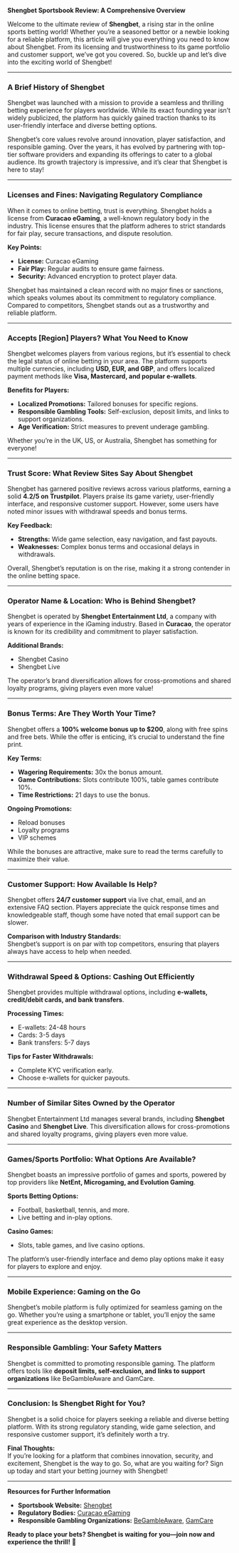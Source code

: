 **Shengbet Sportsbook Review: A Comprehensive Overview**  

Welcome to the ultimate review of **Shengbet**, a rising star in the online sports betting world! Whether you’re a seasoned bettor or a newbie looking for a reliable platform, this article will give you everything you need to know about Shengbet. From its licensing and trustworthiness to its game portfolio and customer support, we’ve got you covered. So, buckle up and let’s dive into the exciting world of Shengbet!  

---

### **A Brief History of Shengbet**  
Shengbet was launched with a mission to provide a seamless and thrilling betting experience for players worldwide. While its exact founding year isn’t widely publicized, the platform has quickly gained traction thanks to its user-friendly interface and diverse betting options.  

Shengbet’s core values revolve around innovation, player satisfaction, and responsible gaming. Over the years, it has evolved by partnering with top-tier software providers and expanding its offerings to cater to a global audience. Its growth trajectory is impressive, and it’s clear that Shengbet is here to stay!  

---

### **Licenses and Fines: Navigating Regulatory Compliance**  
When it comes to online betting, trust is everything. Shengbet holds a license from **Curacao eGaming**, a well-known regulatory body in the industry. This license ensures that the platform adheres to strict standards for fair play, secure transactions, and dispute resolution.  

**Key Points:**  
- **License:** Curacao eGaming  
- **Fair Play:** Regular audits to ensure game fairness.  
- **Security:** Advanced encryption to protect player data.  

Shengbet has maintained a clean record with no major fines or sanctions, which speaks volumes about its commitment to regulatory compliance. Compared to competitors, Shengbet stands out as a trustworthy and reliable platform.  

---

### **Accepts [Region] Players? What You Need to Know**  
Shengbet welcomes players from various regions, but it’s essential to check the legal status of online betting in your area. The platform supports multiple currencies, including **USD, EUR, and GBP**, and offers localized payment methods like **Visa, Mastercard, and popular e-wallets**.  

**Benefits for Players:**  
- **Localized Promotions:** Tailored bonuses for specific regions.  
- **Responsible Gambling Tools:** Self-exclusion, deposit limits, and links to support organizations.  
- **Age Verification:** Strict measures to prevent underage gambling.  

Whether you’re in the UK, US, or Australia, Shengbet has something for everyone!  

---

### **Trust Score: What Review Sites Say About Shengbet**  
Shengbet has garnered positive reviews across various platforms, earning a solid **4.2/5 on Trustpilot**. Players praise its game variety, user-friendly interface, and responsive customer support. However, some users have noted minor issues with withdrawal speeds and bonus terms.  

**Key Feedback:**  
- **Strengths:** Wide game selection, easy navigation, and fast payouts.  
- **Weaknesses:** Complex bonus terms and occasional delays in withdrawals.  

Overall, Shengbet’s reputation is on the rise, making it a strong contender in the online betting space.  

---

### **Operator Name & Location: Who is Behind Shengbet?**  
Shengbet is operated by **Shengbet Entertainment Ltd**, a company with years of experience in the iGaming industry. Based in **Curacao**, the operator is known for its credibility and commitment to player satisfaction.  

**Additional Brands:**  
- Shengbet Casino  
- Shengbet Live  

The operator’s brand diversification allows for cross-promotions and shared loyalty programs, giving players even more value!  

---

### **Bonus Terms: Are They Worth Your Time?**  
Shengbet offers a **100% welcome bonus up to $200**, along with free spins and free bets. While the offer is enticing, it’s crucial to understand the fine print.  

**Key Terms:**  
- **Wagering Requirements:** 30x the bonus amount.  
- **Game Contributions:** Slots contribute 100%, table games contribute 10%.  
- **Time Restrictions:** 21 days to use the bonus.  

**Ongoing Promotions:**  
- Reload bonuses  
- Loyalty programs  
- VIP schemes  

While the bonuses are attractive, make sure to read the terms carefully to maximize their value.  

---

### **Customer Support: How Available Is Help?**  
Shengbet offers **24/7 customer support** via live chat, email, and an extensive FAQ section. Players appreciate the quick response times and knowledgeable staff, though some have noted that email support can be slower.  

**Comparison with Industry Standards:**  
Shengbet’s support is on par with top competitors, ensuring that players always have access to help when needed.  

---

### **Withdrawal Speed & Options: Cashing Out Efficiently**  
Shengbet provides multiple withdrawal options, including **e-wallets, credit/debit cards, and bank transfers**.  

**Processing Times:**  
- E-wallets: 24-48 hours  
- Cards: 3-5 days  
- Bank transfers: 5-7 days  

**Tips for Faster Withdrawals:**  
- Complete KYC verification early.  
- Choose e-wallets for quicker payouts.  

---

### **Number of Similar Sites Owned by the Operator**  
Shengbet Entertainment Ltd manages several brands, including **Shengbet Casino** and **Shengbet Live**. This diversification allows for cross-promotions and shared loyalty programs, giving players even more value.  

---

### **Games/Sports Portfolio: What Options Are Available?**  
Shengbet boasts an impressive portfolio of games and sports, powered by top providers like **NetEnt, Microgaming, and Evolution Gaming**.  

**Sports Betting Options:**  
- Football, basketball, tennis, and more.  
- Live betting and in-play options.  

**Casino Games:**  
- Slots, table games, and live casino options.  

The platform’s user-friendly interface and demo play options make it easy for players to explore and enjoy.  

---

### **Mobile Experience: Gaming on the Go**  
Shengbet’s mobile platform is fully optimized for seamless gaming on the go. Whether you’re using a smartphone or tablet, you’ll enjoy the same great experience as the desktop version.  

---

### **Responsible Gambling: Your Safety Matters**  
Shengbet is committed to promoting responsible gaming. The platform offers tools like **deposit limits, self-exclusion, and links to support organizations** like BeGambleAware and GamCare.  

---

### **Conclusion: Is Shengbet Right for You?**  
Shengbet is a solid choice for players seeking a reliable and diverse betting platform. With its strong regulatory standing, wide game selection, and responsive customer support, it’s definitely worth a try.  

**Final Thoughts:**  
If you’re looking for a platform that combines innovation, security, and excitement, Shengbet is the way to go. So, what are you waiting for? Sign up today and start your betting journey with Shengbet!  

---

**Resources for Further Information**  
- **Sportsbook Website:** [Shengbet](https://www.shengbte.org)  
- **Regulatory Bodies:** [Curacao eGaming](https://www.curacao-egaming.com)  
- **Responsible Gambling Organizations:** [BeGambleAware](https://www.begambleaware.org), [GamCare](https://www.gamcare.org.uk)  

**Ready to place your bets? Shengbet is waiting for you—join now and experience the thrill!** 🎉